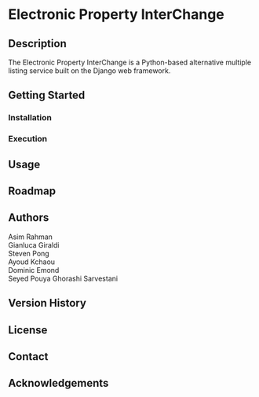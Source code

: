 # Electronic Property InterChange


## Description

The Electronic Property InterChange is a Python-based alternative multiple listing service built on the Django web framework.

## Getting Started

### Installation

### Execution

## Usage

## Roadmap

## Authors

Asim Rahman <br />
Gianluca Giraldi <br />
Steven Pong <br />
Ayoud Kchaou <br />
Dominic Emond <br />
Seyed Pouya Ghorashi Sarvestani <br />

## Version History

## License

## Contact

## Acknowledgements
